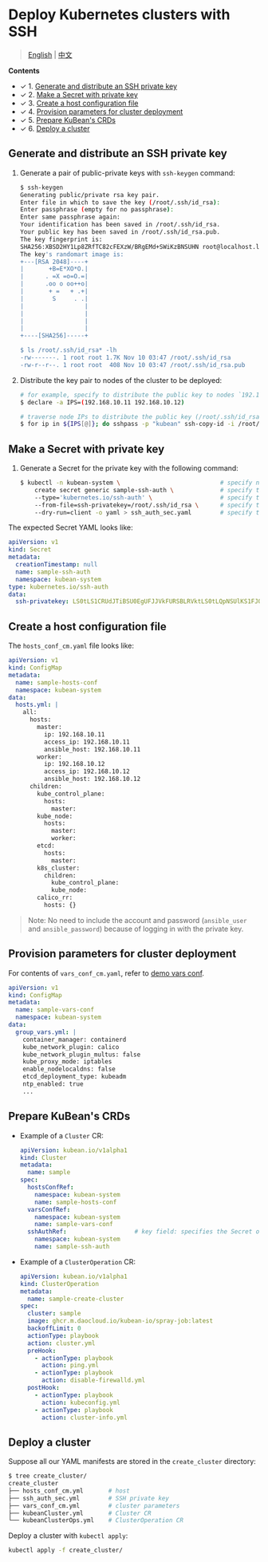 # Deploy Kubernetes clusters with SSH

> [English](sshkey_deploy_cluster.md) | [中文](../zh/sshkey_deploy_cluster.md)

**Contents**

* ✓ 1. [Generate and distribute an SSH private key](#generate-and-distribute-an-ssh-private-key)
* ✓ 2. [Make a Secret with private key](#make-a-secret-with-private-key)
* ✓ 3. [Create a host configuration file](#create-a-host-configuration-file)
* ✓ 4. [Provision parameters for cluster deployment](#provision-parameters-for-cluster-deployment)
* ✓ 5. [Prepare KuBean's CRDs](#prepare-kubeans-crds)
* ✓ 6. [Deploy a cluster](#deploy-a-cluster)

## Generate and distribute an SSH private key

1. Generate a pair of public-private keys with `ssh-keygen` command:

    ``` bash
    $ ssh-keygen
    Generating public/private rsa key pair.
    Enter file in which to save the key (/root/.ssh/id_rsa):
    Enter passphrase (empty for no passphrase):
    Enter same passphrase again:
    Your identification has been saved in /root/.ssh/id_rsa.
    Your public key has been saved in /root/.ssh/id_rsa.pub.
    The key fingerprint is:
    SHA256:XBSD2HY1Lp8ZRfTC82cFEXzW/BRgEMd+SWiKzBNSUHN root@localhost.localdomain
    The key's randomart image is:
    +---[RSA 2048]----+
    |       +B=E*XO*O.|
    |      . =X =o=O.=|
    |      .oo o oo++o|
    |       + =   + .+|
    |        S     . .|
    |                 |
    |                 |
    |                 |
    |                 |
    +----[SHA256]-----+

    $ ls /root/.ssh/id_rsa* -lh
    -rw-------. 1 root root 1.7K Nov 10 03:47 /root/.ssh/id_rsa         # 私钥
    -rw-r--r--. 1 root root  408 Nov 10 03:47 /root/.ssh/id_rsa.pub     # 公钥
    ```

2. Distribute the key pair to nodes of the cluster to be deployed:

    ``` bash
    # for example, specify to distribute the public key to nodes `192.168.10.11` and `192.168.10.12`.
    $ declare -a IPS=(192.168.10.11 192.168.10.12)

    # traverse node IPs to distribute the public key (/root/.ssh/id_rsa.pub) with the presumptive account/password: root/kubean
    $ for ip in ${IPS[@]}; do sshpass -p "kubean" ssh-copy-id -i /root/.ssh/id_rsa.pub -o StrictHostKeyChecking=no root@$ip; done
    ```

## Make a Secret with private key

1. Generate a Secret for the private key with the following command:

    ``` bash
    $ kubectl -n kubean-system \                            # specify namespace: kubean-system
        create secret generic sample-ssh-auth \             # specify the name of Secret: sample-ssh-auth
        --type='kubernetes.io/ssh-auth' \                   # specify the type of Secret: kubernetes.io/ssh-auth
        --from-file=ssh-privatekey=/root/.ssh/id_rsa \      # specify the filepath of the ssh private key
        --dry-run=client -o yaml > ssh_auth_sec.yaml        # specify the target path of the new Secret YAML
    ```

The expected Secret YAML looks like:

``` yaml
apiVersion: v1
kind: Secret
metadata:
  creationTimestamp: null
  name: sample-ssh-auth
  namespace: kubean-system
type: kubernetes.io/ssh-auth
data:
  ssh-privatekey: LS0tLS1CRUdJTiBSU0EgUFJJVkFURSBLRVktLS0tLQpNSUlKS1FJQkFBS0NBZ0VBdWVDbC8rSng1b0RT...
```

## Create a host configuration file

The `hosts_conf_cm.yaml` file looks like:

``` yaml
apiVersion: v1
kind: ConfigMap
metadata:
  name: sample-hosts-conf
  namespace: kubean-system
data:
  hosts.yml: |
    all:
      hosts:
        master:
          ip: 192.168.10.11
          access_ip: 192.168.10.11
          ansible_host: 192.168.10.11
        worker:
          ip: 192.168.10.12
          access_ip: 192.168.10.12
          ansible_host: 192.168.10.12
      children:
        kube_control_plane:
          hosts:
            master:
        kube_node:
          hosts:
            master:
            worker:
        etcd:
          hosts:
            master:
        k8s_cluster:
          children:
            kube_control_plane:
            kube_node:
        calico_rr:
          hosts: {}
```

> Note: No need to include the account and password (`ansible_user` and `ansible_password`) because of logging in with the private key.

## Provision parameters for cluster deployment

For contents of `vars_conf_cm.yaml`, refer to [demo vars conf](../../artifacts/demo/vars-conf-cm.yml).

``` yaml
apiVersion: v1
kind: ConfigMap
metadata:
  name: sample-vars-conf
  namespace: kubean-system
data:
  group_vars.yml: |
    container_manager: containerd
    kube_network_plugin: calico
    kube_network_plugin_multus: false
    kube_proxy_mode: iptables
    enable_nodelocaldns: false
    etcd_deployment_type: kubeadm
    ntp_enabled: true
    ...
```

## Prepare KuBean's CRDs

* Example of a `Cluster` CR:

    ``` yaml
    apiVersion: kubean.io/v1alpha1
    kind: Cluster
    metadata:
      name: sample
    spec:
      hostsConfRef:
        namespace: kubean-system
        name: sample-hosts-conf
      varsConfRef:
        namespace: kubean-system
        name: sample-vars-conf
      sshAuthRef:                   # key field: specifies the Secret of the ssh private key for cluster deployment
        namespace: kubean-system
        name: sample-ssh-auth
    ```

* Example of a `ClusterOperation` CR:

    ``` yaml
    apiVersion: kubean.io/v1alpha1
    kind: ClusterOperation
    metadata:
      name: sample-create-cluster
    spec:
      cluster: sample
      image: ghcr.m.daocloud.io/kubean-io/spray-job:latest
      backoffLimit: 0
      actionType: playbook
      action: cluster.yml
      preHook:
        - actionType: playbook
          action: ping.yml
        - actionType: playbook
          action: disable-firewalld.yml
      postHook:
        - actionType: playbook
          action: kubeconfig.yml
        - actionType: playbook
          action: cluster-info.yml
    ```

## Deploy a cluster

Suppose all our YAML manifests are stored in the `create_cluster` directory:

``` bash
$ tree create_cluster/
create_cluster
├── hosts_conf_cm.yml       # host 
├── ssh_auth_sec.yml        # SSH private key
├── vars_conf_cm.yml        # cluster parameters
├── kubeanCluster.yml       # Cluster CR
└── kubeanClusterOps.yml    # ClusterOperation CR
```

Deploy a cluster with `kubectl apply`:

``` bash
kubectl apply -f create_cluster/
```

